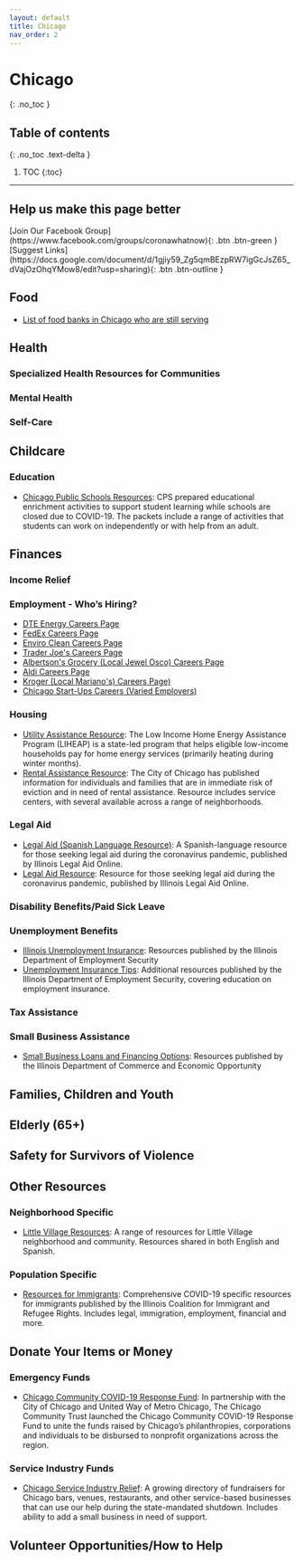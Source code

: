 ```yaml
---
layout: default
title: Chicago
nav_order: 2
---
```


# Chicago
{: .no_toc }

## Table of contents
{: .no_toc .text-delta }

1. TOC
{:toc}

---

## Help us make this page better
<span class="fs-5">
[Join Our Facebook Group](https://www.facebook.com/groups/coronawhatnow){: .btn .btn-green } [Suggest Links](https://docs.google.com/document/d/1gjiy59_Zg5qmBEzpRW7igGcJsZ65_dVajOzOhqYMow8/edit?usp=sharing){: .btn .btn-outline }
</span>

## Food



*   [List of food banks in Chicago who are still serving](https://www.foodpantries.org/ci/il-chicago)


## Health


### Specialized Health Resources for Communities


### Mental Health


### Self-Care


## Childcare


### Education



*   [Chicago Public Schools Resources](https://cps.edu/Pages/EnrichmentLearningResources.aspx): CPS prepared educational enrichment activities to support student learning while schools are closed due to COVID-19. The packets include a range of activities that students can work on independently or with help from an adult.


## Finances


### Income Relief


### Employment - Who’s Hiring?



*   [DTE Energy Careers Page](https://careers.dteenergy.com/)
*   [FedEx Careers Page](https://careers.fedex.com/fedex/)
*   [Enviro Clean Careers Page](https://enviro-clean.com/join-our-team/)
*   [Trader Joe's Careers Page](https://www.traderjoes.com/careers)
*   [Albertson's Grocery (Local Jewel Osco) Careers Page](https://www.albertsonscompanies.com/careers/jewel-osco-careers.html)
*   [Aldi Careers Page](https://careers.aldi.us/?utm_campaign=tmp&utm_medium=careers&utm_source=aldius)
*   [Kroger (Local Mariano's) Careers Page) ](https://jobs.kroger.com/search/?)
*   [Chicago Start-Ups Careers (Varied Employers)](https://www.americaninno.com/chicago/guides-chicago/chicago-startups-that-are-hiring-right-now/)


### Housing



*   [Utility Assistance Resource](https://www2.illinois.gov/dceo/CommunityServices/UtilityBillAssistance/Pages/default.aspx): The Low Income Home Energy Assistance Program (LIHEAP) is a state-led program that helps eligible low-income households pay for home energy services (primarily heating during winter months).  
*   [Rental Assistance Resource](https://www.chicago.gov/city/en/depts/fss/provdrs/serv/svcs/how_to_find_rentalassistanceinchicago.html): The City of Chicago has published information for individuals and families that are in immediate risk of eviction and in need of rental assistance. Resource includes service centers, with several available across a range of neighborhoods. 


### Legal Aid



*   [Legal Aid (Spanish Language Resource)](https://www.illinoislegalaid.org/es/about/our-work/blog/cuestiones-legales-durante-la-pandemia-de-enfermedad-por-coronavirus): A Spanish-language resource for those seeking legal aid during the coronavirus pandemic, published by Illinois Legal Aid Online. 
*   [Legal Aid Resource](https://www.illinoislegalaid.org/about/our-work/blog/legal-issues-during-coronavirus-pandemic?page=1): Resource for those seeking legal aid during the coronavirus pandemic, published by Illinois Legal Aid Online. 


### Disability Benefits/Paid Sick Leave


### Unemployment Benefits



*   [Illinois Unemployment Insurance](https://www2.illinois.gov/ides/individuals/UnemploymentInsurance/Pages/default.aspx): Resources published by the Illinois Department of Employment Security
*   [Unemployment Insurance Tips](https://www2.illinois.gov/ides/aboutides/Pages/10%20Things%20You%20Should%20Know.aspx): Additional resources published by the Illinois Department of Employment Security, covering education on employment insurance. 


### Tax Assistance


### Small Business Assistance



*   [Small Business Loans and Financing Options](https://www2.illinois.gov/dceo/SmallBizAssistance/Financing/Pages/default.aspx): Resources published by the Illinois Department of Commerce and Economic Opportunity  


## Families, Children and Youth


## Elderly (65+)


## Safety for Survivors of Violence


## Other Resources


### Neighborhood Specific 



*   [Little Village Resources](https://unetelavillita.wordpress.com/covid-19/): A range of resources for Little Village neighborhood and community. Resources shared in both English and Spanish. 


### Population Specific 



*   [Resources for Immigrants](https://docs.google.com/document/d/1_FkBlQh4AIuGm3_rQAVBIHmDM-j5cxatvnIoxEIbmCc/edit): Comprehensive COVID-19 specific resources for immigrants published by the Illinois Coalition for Immigrant and Refugee Rights. Includes legal, immigration, employment, financial and more. 


## Donate Your Items or Money


### Emergency Funds



*   [Chicago Community COVID-19 Response Fund](https://www.cct.org/chicago-community-covid-19-response-fund/): In partnership with the City of Chicago and United Way of Metro Chicago, The Chicago Community Trust launched the Chicago Community COVID-19 Response Fund to unite the funds raised by Chicago’s philanthropies, corporations and individuals to be disbursed to nonprofit organizations across the region.


### Service Industry Funds



*   [Chicago Service Industry Relief](https://chicagoservicerelief.com/): A growing directory of fundraisers for Chicago bars, venues, restaurants, and other service-based businesses that can use our help during the state-mandated shutdown. Includes ability to add a small business in need of support. 


## Volunteer Opportunities/How to Help
